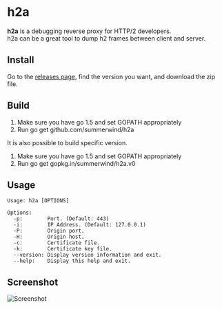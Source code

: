 # h2a

**h2a** is a debugging reverse proxy for HTTP/2 developers.  
h2a can be a great tool to dump h2 frames between client and server.

## Install

Go to the [releases page](https://github.com/summerwind/h2a/releases), find the version you want, and download the zip file.

## Build

1. Make sure you have go 1.5 and set GOPATH appropriately
2. Run go get github.com/summerwind/h2a

It is also possible to build specific version.

1. Make sure you have go 1.5 and set GOPATH appropriately
2. Run go get gopkg.in/summerwind/h2a.v0

## Usage

```
Usage: h2a [OPTIONS]

Options:
  -p:        Port. (Default: 443)
  -i:        IP Address. (Default: 127.0.0.1)
  -P:        Origin port.
  -H:        Origin host.
  -c:        Certificate file.
  -k:        Certificate key file.
  --version: Display version information and exit.
  --help:    Display this help and exit.
```

## Screenshot

![Screenshot](https://cloud.githubusercontent.com/assets/230145/11783063/669ef676-a2b8-11e5-8c96-45cce86493be.png)
